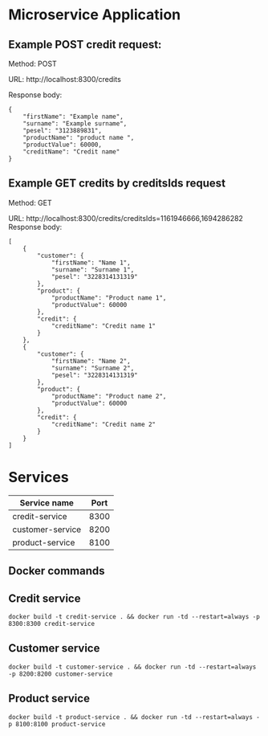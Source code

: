 # Microservice Application

## Example POST credit request:
Method: POST

URL: http://localhost:8300/credits

Response body: 

```
{
	"firstName": "Example name",
	"surname": "Example surname",
	"pesel": "3123889831",
	"productName": "product name ",
	"productValue": 60000,
	"creditName": "Credit name"
}
```

## Example GET credits by creditsIds request
Method: GET

URL: http://localhost:8300/credits/creditsIds=1161946666,1694286282
Response body: 
```
[
    {
        "customer": {
            "firstName": "Name 1",
            "surname": "Surname 1",
            "pesel": "3228314131319"
        },
        "product": {
            "productName": "Product name 1",
            "productValue": 60000
        },
        "credit": {
            "creditName": "Credit name 1"
        }
    },
    {
        "customer": {
            "firstName": "Name 2",
            "surname": "Surname 2",
            "pesel": "3228314131319"
        },
        "product": {
            "productName": "Product name 2",
            "productValue": 60000
        },
        "credit": {
            "creditName": "Credit name 2"
        }
    }
]
```

# Services

| Service name | Port |
|-------------|------|
| credit-service | 8300 |
| customer-service | 8200 |
| product-service | 8100 |

## Docker commands

## Credit service 

```docker build -t credit-service . && docker run -td --restart=always -p 8300:8300 credit-service```

## Customer service 

```docker build -t customer-service . && docker run -td --restart=always -p 8200:8200 customer-service```

## Product service 

```docker build -t product-service . && docker run -td --restart=always -p 8100:8100 product-service```
